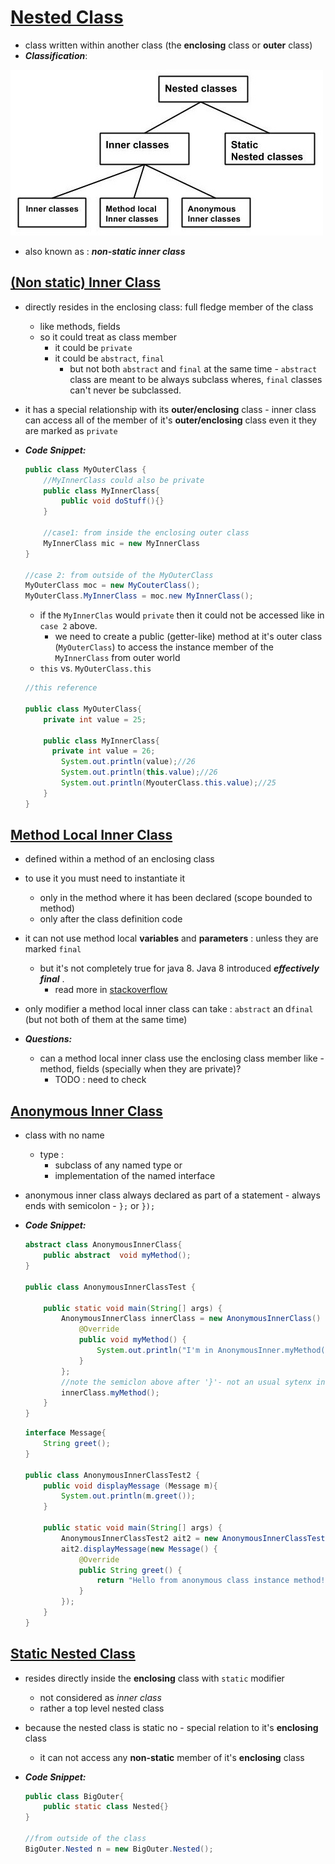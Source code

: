 # <u>Nested Class</u>

- class written within another class  (the **enclosing** class or **outer** class)
- ***Classification***:

![inner_classes](./inner_classes.jpg)

- also known as  : **_non-static inner class_**

## <u>(Non static) Inner Class</u>

 - directly resides in the enclosing class: full fledge member of the class

    - like methods, fields
    - so it could treat as class member
      	- it could be `private`
       - it could be `abstract`, `final`
          - but not both `abstract` and `final` at the same time
            	- `abstract` class are meant to be always subclass wheres, `final` classes can't never be subclassed. 

- it has a special relationship with its **outer/enclosing** class - inner class can access all of the member of it's **outer/enclosing** class even it they are marked as `private` 

- ***Code Snippet:***

  ```java
  public class MyOuterClass {
      //MyInnerClass could also be private
      public class MyInnerClass{
          public void doStuff(){}
      }
      
      //case1: from inside the enclosing outer class
      MyInnerClass mic = new MyInnerClass
  }
  
  //case 2: from outside of the MyOuterClass
  MyOuterClass moc = new MyCouterClass();
  MyOuterClass.MyInnerClass = moc.new MyInnerClass();
  ```

  - if the `MyInnerClas`  would `private` then it could not be accessed like in `case 2` above. 
    - we need to create a public (getter-like) method at it's outer class (`MyOuterClass`) to access the instance member of the `MyInnerClass` from outer world
  - `this` vs. `MyOuterClass.this`

  ```java
  //this reference
  
  public class MyOuterClass{
      private int value = 25;
      
      public class MyInnerClass{
      	private int value = 26;
          System.out.println(value);//26
          System.out.println(this.value);//26
          System.out.println(MyouterClass.this.value);//25
      }
  }
  ```

  

## <u>Method Local Inner Class</u>

- defined within a method of an enclosing class
- to use it you must need to instantiate it 
  - only in the method where it has been declared (scope bounded to method)
  - only after the class definition code

- it can not use method local **variables** and **parameters** : unless they are marked `final`
  - but it's not completely true for java 8. Java 8 introduced ***effectively final*** .
    - read more in [stackoverflow](https://stackoverflow.com/questions/38291734/accessing-local-variables-from-method-local-inner-class-in-which-we-declare-the)
- only modifier a method local inner class can take : `abstract` an d`final` (but not both of them at the same time)
- ***Questions:***
  - can a method local inner class use the enclosing class member like - method, fields (specially when they are private)?
    - TODO : need to check

## <u>Anonymous Inner Class</u>

- class with no name

  - type : 
    - subclass of any named type or
    - implementation of the named interface

- anonymous inner class always declared as part of a statement - always ends with semicolon  - `};` or `});`

- ***Code Snippet:***

  ```java
  abstract class AnonymousInnerClass{
      public abstract  void myMethod();
  }
  
  public class AnonymousInnerClassTest {
  
      public static void main(String[] args) {
          AnonymousInnerClass innerClass = new AnonymousInnerClass() {
              @Override
              public void myMethod() {
                  System.out.println("I'm in AnonymousInner.myMethod()");
              }
          };
          //note the semiclon above after '}'- not an usual sytenx in java
          innerClass.myMethod();
      }
  }
  ```

  ```java
  interface Message{
      String greet();
  }
  
  public class AnonymousInnerClassTest2 {
      public void displayMessage (Message m){
          System.out.println(m.greet());
      }
  
      public static void main(String[] args) {
          AnonymousInnerClassTest2 ait2 = new AnonymousInnerClassTest2();
          ait2.displayMessage(new Message() {
              @Override
              public String greet() {
                  return "Hello from anonymous class instance method!";
              }
          });
      }
  }
  ```

  

## <u>Static Nested Class</u> 

 - resides directly inside the **enclosing** class with `static` modifier

   	- not considered as *inner class* 
   	- rather a top level nested class

 - because the nested class is static no - special relation to it's **enclosing** class

   	- it can not access any **non-static** member of it's **enclosing** class

 - ***Code Snippet:*** 

   ```java
   public class BigOuter{
       public static class Nested{}
   }
   
   //from outside of the class
   BigOuter.Nested n = new BigOuter.Nested();
   ```

   









